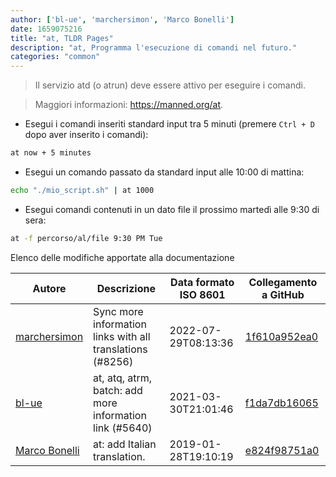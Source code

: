 ```yaml
---
author: ['bl-ue', 'marchersimon', 'Marco Bonelli']
date: 1659075216
title: "at, TLDR Pages"
description: "at, Programma l'esecuzione di comandi nel futuro."
categories: "common"
---
```

> Il servizio atd (o atrun) deve essere attivo per eseguire i comandi.

> Maggiori informazioni: <https://manned.org/at>.

- Esegui i comandi inseriti standard input tra 5 minuti (premere `Ctrl + D` dopo aver inserito i comandi):

```bash
at now + 5 minutes
```

- Esegui un comando passato da standard input alle 10:00 di mattina:

```bash
echo "./mio_script.sh" | at 1000
```

- Esegui comandi contenuti in un dato file il prossimo martedì alle 9:30 di sera:

```bash
at -f percorso/al/file 9:30 PM Tue
```
Elenco delle modifiche apportate alla documentazione


Autore | Descrizione | Data formato ISO 8601 | Collegamento a GitHub
------|-----|-----|-----
[marchersimon](mailto:50295997+marchersimon@users.noreply.github.com) | Sync more information links with all translations (#8256) | 2022-07-29T08:13:36 | [1f610a952ea0](https://github.com/tldr-pages/tldr/commit/1f610a952ea0d53e0a1bdbd1246ef81f24db2f3f)
[bl-ue](mailto:54780737+bl-ue@users.noreply.github.com) | at, atq, atrm, batch: add more information link (#5640) | 2021-03-30T21:01:46 | [f1da7db16065](https://github.com/tldr-pages/tldr/commit/f1da7db160655446057cf641b5339d2e9273bb7a)
[Marco Bonelli](mailto:mb5.marcob@gmail.com) | at: add Italian translation. | 2019-01-28T19:10:19 | [e824f98751a0](https://github.com/tldr-pages/tldr/commit/e824f98751a00a60f32771c97a37b84ed9134316)

